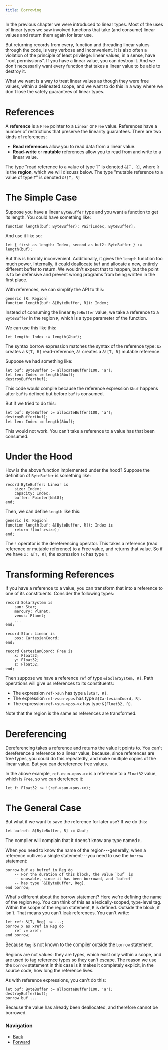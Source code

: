 ```yaml
---
title: Borrowing
---
```


In the previous chapter we were introduced to linear types. Most of the uses of
linear types we saw involved functions that take (and consume) linear values and
return them again for later use.

But returning records from every, function and threading linear values through
the code, is very verbose and inconvenient. It is also often a violation of the
principle of least privilege: linear values, in a sense, have "root
permissions". If you have a linear value, you can destroy it. And we don't
necessarily want every function that takes a linear value to be able to destroy
it.

What we want is a way to treat linear values as though they were free values,
within a delineated scope, and we want to do this in a way where we don't lose
the safety guarantees of linear types.

# References

A **reference** is a `Free` pointer to a `Linear` or `Free` value. References
have a number of restrictions that preserve the linearity guarantees. There are
two kinds of references:

- **Read references** allow you to read data from a linear value.
- **Read-write** or **mutable** references allow you to read from and write to a
  linear value.

The type "read reference to a value of type `T`" is denoted `&[T, R]`, where `R`
is the **region**, which we will discuss below. The type "mutable reference to a
value of type `T`" is denoted `&![T, R]`

# The Simple Case

Suppose you have a linear `ByteBuffer` type and you want a function to get its
length. You could have something like:

```austral
function length(buf: ByteBuffer): Pair[Index, ByteBuffer];
```

And use it like so:

```austral
let { first as length: Index, second as buf2: ByteBuffer } := length(buf);
```

But this is horribly inconvenient. Additionally, it gives the `length` function
too much power. Internally, it could deallocate `buf` and allocate a new,
entirely different buffer to return. We wouldn't expect that to happen, but the
point is to be defensive and prevent wrong programs from being written in the
first place.

With references, we can simplify the API to this:

```austral
generic [R: Region]
function length(buf: &[ByteBuffer, R]): Index;
```

Instead of consuming the linear `ByteBuffer` value, we take a reference to a
`ByteBuffer` in the region `R`, which is a type parameter of the function.

We can use this like this:

```
let length: Index := length(&buf);
```

The syntax borrow expression matches the syntax of the reference type: `&x`
creates a `&[T, R]` read-reference, `&!` creates a `&![T, R]` mutable reference.

Suppose we had something like:

```austral
let buf: ByteBuffer := allocateBuffer(100, 'a');
let len: Index := length(&buf);
destroyBuffer(buf);
```

This code would compile because the reference expression `&buf` happens after
`buf` is defined but before `buf` is consumed.

But if we tried to do this:

```austral
let buf: ByteBuffer := allocateBuffer(100, 'a');
destroyBuffer(buf);
let len: Index := length(&buf);
```

This would not work. You can't take a reference to a value has that been consumed.

# Under the Hood

How is the above function implemented under the hood? Suppose the definition of
`ByteBuffer` is something like:

```austral
record ByteBuffer: Linear is
    size: Index;
    capacity: Index;
    buffer: Pointer[Nat8];
end;
```

Then, we can define `length` like this:

```austral
generic [R: Region]
function length(buf: &[ByteBuffer, R]): Index is
    return !(buf->size);
end;
```

The `!` operator is the dereferencing operator. This takes a reference (read
reference or mutable reference) to a Free value, and returns that value. So if
we have `x: &[T, R]`, the expression `!x` has type `T`.

# Transforming References

If you have a reference to a value, you can transform that into a reference to
one of its constituents. Consider the following types:

```austral
record SolarSystem is
    sun: Star;
    mercury: Planet;
    venus: Planet;
    ...
end;

record Star: Linear is
    pos: CartesianCoord;
end;

record CartesianCoord: Free is
    x: Float32;
    y: Float32;
    z: Float32;
end;
```

Then suppose we have a reference `ref` of type `&[SolarSystem, R]`. Path
operations will give us references to its constituents:

- The expression `ref->sun` has type `&[Star, R]`.
- The expression `ref->sun->pos` has type `&[CartesianCoord, R]`.
- The expression `ref->sun->pos->x` has type `&[Float32, R]`.

Note that the region is the same as references are transformed.

# Dereferencing

Dereferencing takes a reference and returns the value it points to. You can't
dereference a reference to a linear value, because, since references are free
types, you could do this repeatedly, and make multiple copies of the linear
value. But you can dereference free values.

In the above example, `ref->sun->pos->x` is a reference to a `Float32` value,
which is `Free`, so we can derefence it:

```
let f: Float32 := !(ref->sun->pos->x);
```

# The General Case

But what if we want to save the reference for later use? If we do this:

```
let bufref: &[ByteBuffer, R] := &buf;
```

The compiler will complain that it doens't know any type named `R`.

When you need to know the name of the region---generally, when a reference
outlives a single statement---you need to use the `borrow` statement:

```austral
borrow buf as bufref in Reg do
    -- For the duration of this block, the value `buf` is
    -- unusable, since it has been borrowed, and `bufref`
    -- has type `&[ByteBuffer, Reg].
end borrow;
```

What's different about the borrow statement? Here we're defining the name of
the region `Reg`. You can think of this as a lexically-scoped, type-level
tag. Within the scope of the region statement, `R` is defined. Outside the
block, it isn't. That means you can't leak references. You can't write:

```
let ref: &[T, Reg] := ...;
borrow x as xref in Reg do
    ref := xref;
end borrow;
```

Because `Reg` is not known to the compiler outside the `borrow` statement.

Regions are not values: they are types, which exist only within a scope, and are
used to tag reference types so they can't escape. The reason we use the `borrow`
statement in this case is it makes it completely explicit, in the source code,
how long the reference lives.

As with reference expressions, you can't do this:

```
let buf: ByteBuffer := allocateBuffer(100, 'a');
destroyBuffer(buf);
borrow buf ...
```

Because the value has already been deallocated, and therefore cannot be
borrowed.

### Navigation

- [Back](/tutorial/linear-types)
- [Forward](/tutorial/generic-types)
